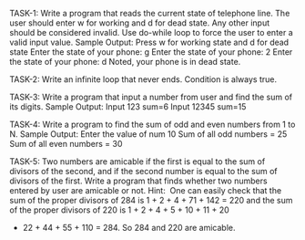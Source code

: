 TASK-1:
Write a program that reads the current state of telephone line. The user should enter
w for working and d for dead state. Any other input should be considered invalid.
Use do-while loop to force the user to enter a valid input value.
Sample Output:
Press w for working state and d for dead state
Enter the state of your phone: g
Enter the state of your phone: 2
Enter the state of your phone: d
Noted, your phone is in dead state.

TASK-2: 
Write an infinite loop that never ends. Condition is always true.

TASK-3: 
Write a program that input a number from user and find the sum of its digits.
Sample Output:
Input 123 sum=6
Input 12345 sum=15

TASK-4: 
Write a program to find the sum of odd and even numbers from 1 to N.
Sample Output:
Enter the value of num 10
Sum of all odd numbers = 25
Sum of all even numbers = 30

TASK-5: 
Two numbers are amicable if the first is equal to the sum of divisors of the second,
and if the second number is equal to the sum of divisors of the first. Write a
program that finds whether two numbers entered by user are amicable or not.
Hint:
 One can easily check that the sum of the proper divisors of 284 is 1 + 2 + 4 + 71 +
142 = 220 and the sum of the proper divisors of 220 is 1 + 2 + 4 + 5 + 10 + 11 + 20
+ 22 + 44 + 55 + 110 = 284. So 284 and 220 are amicable.
